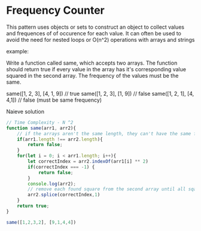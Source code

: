 # Frequency Counter

This pattern uses objects or sets to construct an object to collect values and frequences of of occurence for each value.
It can often be used to avoid the need for nested loops or O(n^2) operations with arrays and strings

example:

Write a function called same, which accepts two arrays. The function should return true if every value in the array has it's corresponding value squared in the second array. The frequency of the values must be the same.

same([1, 2, 3], [4, 1, 9]) // true
same([1, 2, 3], [1, 9]) // false
same([1, 2, 1], [4, 4,1]) // false (must be same frequency)

Naieve solution

```javascript
// Time Complexity - N ^2
function same(arr1, arr2){
    // if the arrays aren't the same length, they can't have the same frequency
    if(arr1.length !== arr2.length){
        return false;
    }
    for(let i = 0; i < arr1.length; i++){
        let correctIndex = arr2.indexOf(arr1[i] ** 2)
        if(correctIndex === -1) {
            return false;
        }
        console.log(arr2);
        // remove each found square from the second array until all sqaures are found, OR find a way to remember the found values
        arr2.splice(correctIndex,1)
    }
    return true;
}

same([1,2,3,2], [9,1,4,4])
```
